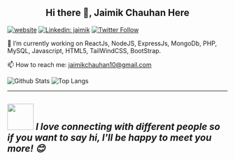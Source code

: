 
<h2 align="center">Hi there 👋, Jaimik Chauhan Here</h2>

[![website](https://img.shields.io/badge/Website-46a2f1.svg?&style=flat-square&logo=Google-Chrome&logoColor=white&link=https://anmolsingh.me/)](https://jaimik64.github.io/profile)
[![Linkedin: jaimik](https://img.shields.io/badge/-jaimik-blue?style=flat-square&logo=Linkedin&logoColor=white&link=https://www.linkedin.com/in/jaimikchauhan64/)](https://www.linkedin.com/in/jaimikchauhan64/)
[![Twitter Follow](https://img.shields.io/twitter/follow/jaaimik?label=Follow)](https://twitter.com/intent/follow?screen_name=jaaimik)

🔭 I’m currently working on ReactJs, NodeJS, ExpressJs, MongoDb, PHP, MySQL, Javascript, HTML5, TailWindCSS, BootStrap.

📫 How to reach me: jaimikchauhan10@gmail.com


![Github Stats](https://github-readme-stats.vercel.app/api/top-langs/?username=jaimik64&theme=tokyonight)
![Top Langs](https://github-readme-stats.vercel.app/api?username=jaimik64&show_icons=true&theme=tokyonight)
<!--
**jaimik64/jaimik64** is a ✨ _special_ ✨ repository because its `README.md` (this file) appears on your GitHub profile.

Here are some ideas to get you started:

- 🌱 I’m currently learning ...
- 👯 I’m looking to collaborate on ...
- 🤔 I’m looking for help with ...
- 💬 Ask me about ...
- 😄 Pronouns: ...
- ⚡ Fun fact: ...
-->
---
<img src="https://media.giphy.com/media/LnQjpWaON8nhr21vNW/giphy.gif" width="60"> <em><b>I love connecting with different people</b> so if you want to say <b>hi, I'll be happy to meet you more!</b> 😊</em>
---
